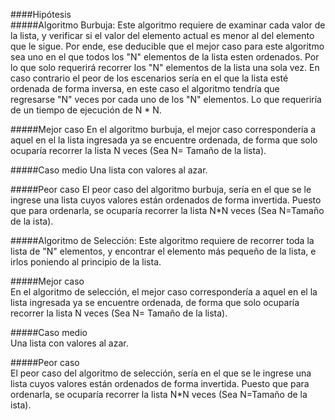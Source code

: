 ####Hipótesis   
#####Algoritmo Burbuja:
Este algoritmo requiere de examinar cada valor de la lista, y verificar si el valor del elemento actual 
es menor al del elemento que le sigue. Por ende, ese deducible que el mejor caso para este algoritmo 
sea uno en el que todos los "N" elementos de la lista esten ordenados. Por lo que solo requerirá 
recorrer los "N" elementos de la lista una sola vez.
En caso contrario el peor de los escenarios sería en el que la lista esté ordenada de forma inversa, 
en este caso el algoritmo tendría que regresarse "N" veces por cada uno de los "N" elementos.
Lo que requeriría de un tiempo de ejecución de N * N.

#####Mejor caso 
En el algoritmo burbuja, el mejor caso correspondería a aquel en el la lista ingresada ya se encuentre ordenada, de forma que solo ocuparía recorrer la lista N veces (Sea N= Tamaño de la lista).

#####Caso medio
Una lista con valores al azar.

#####Peor caso
El peor caso del algoritmo burbuja, sería en el que se le ingrese una lista cuyos valores están ordenados de forma invertida. Puesto que para ordenarla, se ocuparía recorrer la lista N*N veces (Sea N=Tamaño de la ista).

#####Algoritmo de Selección:
Este algoritmo requiere de recorrer toda la lista de "N" elementos, y encontrar el elemento más pequeño de la lista, e irlos poniendo al principio de la lista. 

#####Mejor caso   
En el algoritmo de selección, el mejor caso correspondería a aquel en el la lista ingresada ya se encuentre ordenada, de forma que solo ocuparía recorrer la lista N veces (Sea N= Tamaño de la lista).

#####Caso medio  
Una lista con valores al azar.

#####Peor caso  
El peor caso del algoritmo de selección, sería en el que se le ingrese una lista cuyos valores están ordenados de forma invertida. Puesto que para ordenarla, se ocuparía recorrer la lista N*N veces (Sea N=Tamaño de la ista).
